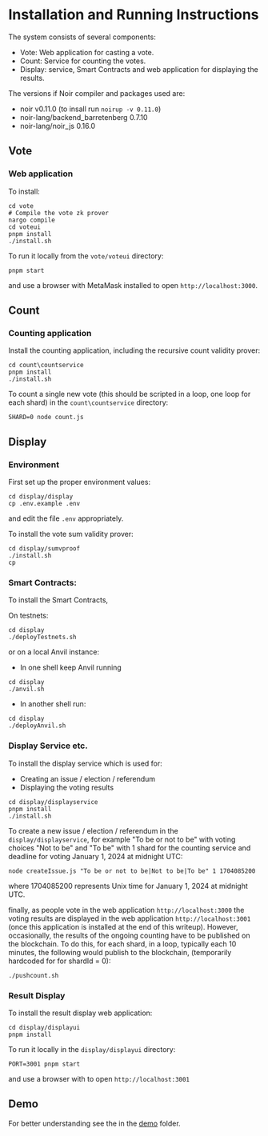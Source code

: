# Installation and Running Instructions

The system consists of several components:
- Vote: Web application for casting a vote.
- Count: Service for counting the votes.
- Display: service, Smart Contracts and web application for displaying the results.

The versions if Noir compiler and packages used are: 
- noir v0.11.0 (to insall run ```noirup -v 0.11.0```)
- noir-lang/backend_barretenberg 0.7.10
- noir-lang/noir_js 0.16.0

## Vote

### Web application

To install:
```
cd vote
# Compile the vote zk prover
nargo compile
cd voteui
pnpm install
./install.sh
```

To run it locally from the ```vote/voteui``` directory:
```
pnpm start
```
and use a browser with MetaMask installed to open ```http://localhost:3000```.

## Count

### Counting application

Install the counting application, including the recursive count validity prover:
```
cd count\countservice
pnpm install
./install.sh
```

To count a single new vote (this should be scripted in a loop, one loop for each shard) in the ```count\countservice``` directory:
```
SHARD=0 node count.js
```

## Display

### Environment

First set up the proper environment values:
```
cd display/display
cp .env.example .env
```
and edit the file ```.env``` appropriately.

To install the vote sum validity prover:
```
cd display/sumvproof
./install.sh
cp 
```

### Smart Contracts:

To install the Smart Contracts,

On testnets:
```
cd display
./deployTestnets.sh
```

or on a local Anvil instance:
- In one shell keep Anvil running
```
cd display
./anvil.sh
```
- In another shell run:
```
cd display
./deployAnvil.sh
```

### Display Service etc.

To install the display service which is used for:
- Creating an issue / election / referendum
- Displaying the voting results

```
cd display/displayservice
pnpm install
./install.sh
```

To create a new issue / election / referendum in the ```display/displayservice```, for example "To be or not to be" with voting choices "Not to be" and "To be" with 1 shard for the counting service and deadline for voting January 1, 2024 at midnight UTC:
```
node createIssue.js "To be or not to be|Not to be|To be" 1 1704085200
```
where 1704085200 represents Unix time for January 1, 2024 at midnight UTC.

finally, as people vote in the web application ```http://localhost:3000``` the voting results are displayed in the web application ```http://localhost:3001``` (once this application is installed at the end of this writeup). However, occasionally, the results of the ongoing counting have to be published on the blockchain. To do this, for each shard, in a loop, typically each 10 minutes, the following would publish to the blockchain, (temporarily hardcoded for for shardId = 0):
```
./pushcount.sh
```

### Result Display

To install the result display web application:

```
cd display/displayui
pnpm install
```

To run it locally in the ```display/displayui``` directory:
```
PORT=3001 pnpm start
```
and use a browser with to open ```http://localhost:3001```


## Demo

For better understanding see the in the [demo](./demo/README.md) folder.